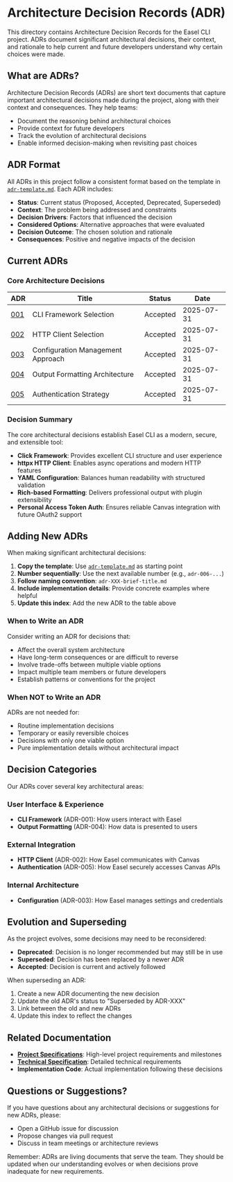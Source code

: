 # Architecture Decision Records (ADR)

This directory contains Architecture Decision Records for the Easel CLI project. ADRs document significant architectural decisions, their context, and rationale to help current and future developers understand why certain choices were made.

## What are ADRs?

Architecture Decision Records (ADRs) are short text documents that capture important architectural decisions made during the project, along with their context and consequences. They help teams:

- Document the reasoning behind architectural choices
- Provide context for future developers
- Track the evolution of architectural decisions
- Enable informed decision-making when revisiting past choices

## ADR Format

All ADRs in this project follow a consistent format based on the template in [`adr-template.md`](adr-template.md). Each ADR includes:

- **Status**: Current status (Proposed, Accepted, Deprecated, Superseded)
- **Context**: The problem being addressed and constraints
- **Decision Drivers**: Factors that influenced the decision
- **Considered Options**: Alternative approaches that were evaluated
- **Decision Outcome**: The chosen solution and rationale
- **Consequences**: Positive and negative impacts of the decision

## Current ADRs

### Core Architecture Decisions

| ADR | Title | Status | Date |
|-----|-------|--------|------|
| [001](adr-001-cli-framework-selection.md) | CLI Framework Selection | Accepted | 2025-07-31 |
| [002](adr-002-http-client-selection.md) | HTTP Client Selection | Accepted | 2025-07-31 |
| [003](adr-003-configuration-management.md) | Configuration Management Approach | Accepted | 2025-07-31 |
| [004](adr-004-output-formatting-architecture.md) | Output Formatting Architecture | Accepted | 2025-07-31 |
| [005](adr-005-authentication-strategy.md) | Authentication Strategy | Accepted | 2025-07-31 |

### Decision Summary

The core architectural decisions establish Easel CLI as a modern, secure, and extensible tool:

- **Click Framework**: Provides excellent CLI structure and user experience
- **httpx HTTP Client**: Enables async operations and modern HTTP features
- **YAML Configuration**: Balances human readability with structured validation
- **Rich-based Formatting**: Delivers professional output with plugin extensibility
- **Personal Access Token Auth**: Ensures reliable Canvas integration with future OAuth2 support

## Adding New ADRs

When making significant architectural decisions:

1. **Copy the template**: Use [`adr-template.md`](adr-template.md) as starting point
2. **Number sequentially**: Use the next available number (e.g., `adr-006-...`)
3. **Follow naming convention**: `adr-XXX-brief-title.md`
4. **Include implementation details**: Provide concrete examples where helpful
5. **Update this index**: Add the new ADR to the table above

### When to Write an ADR

Consider writing an ADR for decisions that:

- Affect the overall system architecture
- Have long-term consequences or are difficult to reverse
- Involve trade-offs between multiple viable options
- Impact multiple team members or future developers
- Establish patterns or conventions for the project

### When NOT to Write an ADR

ADRs are not needed for:

- Routine implementation decisions
- Temporary or easily reversible choices
- Decisions with only one viable option
- Pure implementation details without architectural impact

## Decision Categories

Our ADRs cover several key architectural areas:

### User Interface & Experience
- **CLI Framework** (ADR-001): How users interact with Easel
- **Output Formatting** (ADR-004): How data is presented to users

### External Integration
- **HTTP Client** (ADR-002): How Easel communicates with Canvas
- **Authentication** (ADR-005): How Easel securely accesses Canvas APIs

### Internal Architecture
- **Configuration** (ADR-003): How Easel manages settings and credentials

## Evolution and Superseding

As the project evolves, some decisions may need to be reconsidered:

- **Deprecated**: Decision is no longer recommended but may still be in use
- **Superseded**: Decision has been replaced by a newer ADR
- **Accepted**: Decision is current and actively followed

When superseding an ADR:

1. Create a new ADR documenting the new decision
2. Update the old ADR's status to "Superseded by ADR-XXX"
3. Link between the old and new ADRs
4. Update this index to reflect the changes

## Related Documentation

- **[Project Specifications](../specs/)**: High-level project requirements and milestones
- **[Technical Specification](../easel-spec.md)**: Detailed technical requirements
- **Implementation Code**: Actual implementation following these decisions

## Questions or Suggestions?

If you have questions about any architectural decisions or suggestions for new ADRs, please:

- Open a GitHub issue for discussion
- Propose changes via pull request
- Discuss in team meetings or architecture reviews

Remember: ADRs are living documents that serve the team. They should be updated when our understanding evolves or when decisions prove inadequate for new requirements.
